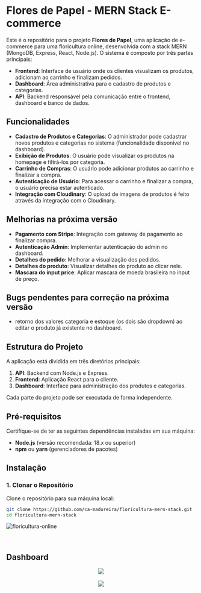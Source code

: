 # Flores de Papel - MERN Stack E-commerce

Este é o repositório para o projeto **Flores de Papel**, uma aplicação de e-commerce para uma floricultura online, desenvolvida com a stack MERN (MongoDB, Express, React, Node.js). O sistema é composto por três partes principais:

- **Frontend**: Interface de usuário onde os clientes visualizam os produtos, adicionam ao carrinho e finalizam pedidos.
- **Dashboard**: Área administrativa para o cadastro de produtos e categorias.
- **API**: Backend responsável pela comunicação entre o frontend, dashboard e banco de dados.

## Funcionalidades

- **Cadastro de Produtos e Categorias**: O administrador pode cadastrar novos produtos e categorias no sistema (funcionalidade disponível no dashboard).
- **Exibição de Produtos**: O usuário pode visualizar os produtos na homepage e filtrá-los por categoria.
- **Carrinho de Compras**: O usuário pode adicionar produtos ao carrinho e finalizar a compra.
- **Autenticação de Usuário**: Para acessar o carrinho e finalizar a compra, o usuário precisa estar autenticado.
- **Integração com Cloudinary**: O upload de imagens de produtos é feito através da integração com o Cloudinary.


## Melhorias na próxima versão

- **Pagamento com Stripe**: Integração com gateway de pagamento ao finalizar compra.
- **Autenticação Admin**: Implementar autenticação do admin no dashboard.
- **Detalhes do pedido**: Melhorar a visualização dos pedidos.
- **Detalhes do produto**: Visualizar detalhes do produto ao clicar nele.
- **Mascara do input price**: Aplicar mascara de moeda brasileira no input de preço.

## Bugs pendentes para correção na próxima versão
- retorno dos valores categoria e estoque (os dois são dropdown) ao editar o produto já existente no dashboard. 

## Estrutura do Projeto

A aplicação está dividida em três diretórios principais:

1. **API**: Backend com Node.js e Express.
2. **Frontend**: Aplicação React para o cliente.
3. **Dashboard**: Interface para administração dos produtos e categorias.

Cada parte do projeto pode ser executada de forma independente.

## Pré-requisitos

Certifique-se de ter as seguintes dependências instaladas em sua máquina:

- **Node.js** (versão recomendada: 18.x ou superior)
- **npm** ou **yarn** (gerenciadores de pacotes)

## Instalação

### 1. Clonar o Repositório

Clone o repositório para sua máquina local:

```bash
git clone https://github.com/ca-madureira/floricultura-mern-stack.git
cd floricultura-mern-stack


```
![floricultura-online](https://github.com/user-attachments/assets/5809e5ff-1077-4ae8-a848-968fc9368f25)

<br/>

## Dashboard

<div align="center">
  <img src="https://github.com/user-attachments/assets/4f7ea1d3-d0f5-41c4-bfec-900e66d93633"/>
</div>

<br />

<div align="center">
  <img src="https://github.com/user-attachments/assets/644f5673-6684-4a75-b918-85f0ee88793e"/>
</div>





